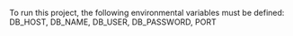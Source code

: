 To run this project, the following environmental variables must be defined:
DB_HOST, DB_NAME, DB_USER, DB_PASSWORD, PORT